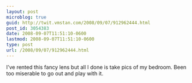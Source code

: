 ```yaml
---
layout: post
microblog: true
guid: http://twit.vmstan.com/2008/09/07/912962444.html
post_id: 3054383
date: 2008-09-07T11:51:10-0600
lastmod: 2008-09-07T11:51:10-0600
type: post
url: /2008/09/07/912962444.html
---
```

I've rented this fancy lens but all I done is take pics of my bedroom. Been too miserable to go out and play with it.
